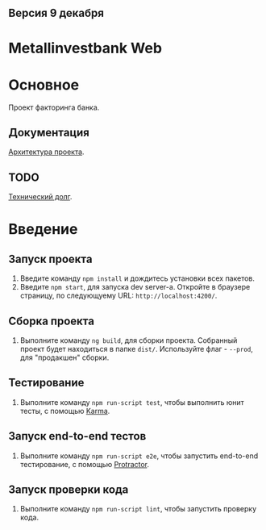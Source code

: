 ## Версия 9 декабря

# Metallinvestbank Web

# Основное

Проект факторинга банка.

## Документация

[Архитектура проекта](https://github.com/mmartisynuk/metallinvestbank-web/blob/master/documentation/ARCHITECTURE.md).

## TODO

[Технический долг](https://github.com/mmartisynuk/metallinvestbank-web/blob/master/documentation/TODO.md).

# Введение

## Запуск проекта

1. Введите команду `npm install` и дождитесь установки всех пакетов.
2. Введите `npm start`, для запуска dev server-а. Откройте в браузере страницу, по следующуему URL: `http://localhost:4200/`.

## Сборка проекта

1. Выполните команду `ng build`, для сборки проекта. Собранный проект будет находиться в папке `dist/`. Используйте флаг - `--prod`, для "продакшен" сборки.

## Тестирование

1. Выполните команду `npm run-script test`, чтобы выполнить юнит тесты, с помощью [Karma](https://karma-runner.github.io).

## Запуск end-to-end тестов

1. Выполните команду `npm run-script e2e`, чтобы запустить end-to-end тестирование, с помощью [Protractor](http://www.protractortest.org/).

## Запуск проверки кода

1. Выполните команду `npm run-script lint`, чтобы запустить проверку кода.
